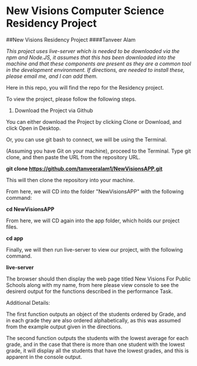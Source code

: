 # New Visions Computer Science Residency Project
##New Visions Residency Project
####Tanveer Alam

*This project uses live-server which is needed to be downloaded via the npm and Node.JS, it assumes that this has been downloaded into the machine and that these components are present as they are a common tool in the development environment. If directions, are needed to install these, please email me, and I can add them.*


Here in this repo, you will find the repo for the Residency project.

To view the project, please follow the following steps.

1. Download the Project via Github

You can either download the Project by clicking Clone or Download, and click Open in Desktop.

Or, you can use git bash to connect, we will be using the Terminal.

(Assuming you have Git on your machine), proceed to the Terminal.
Type git clone, and then paste the URL from the repository URL. 

 **git clone https://github.com/tanveeralam1/NewVisionsAPP.git**

This will then clone the repository into your machine. 

From here, we will CD into the folder "NewVisionsAPP" with the following command:

**cd NewVisionsAPP**

From here, we will CD again into the app folder, which holds our project files. 

**cd app**

Finally, we will then run live-server to view our project, with the following command.

**live-server**

The browser should then display the web page titled New Visions For Public Schools along with my name, from here please view console to see the desirerd output for the functions described in the performance Task.

Additional Details:

The first function outputs an object of the students ordered by Grade, and in each grade they are also ordered alphabetically, as this was
assumed from the example output given in the directions.

The second function outputs the students with the lowest average for each grade, and in the case that there is more than one student with the lowest grade, it will display all the students that have the lowest grades, and this is apparent in the console output.
